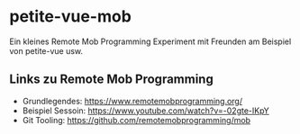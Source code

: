 # petite-vue-mob

Ein kleines Remote Mob Programming Experiment mit Freunden am Beispiel von petite-vue
usw.

## Links zu Remote Mob Programming

- Grundlegendes: https://www.remotemobprogramming.org/
- Beispiel Sessoin: https://www.youtube.com/watch?v=-02gte-IKpY
- Git Tooling: https://github.com/remotemobprogramming/mob
